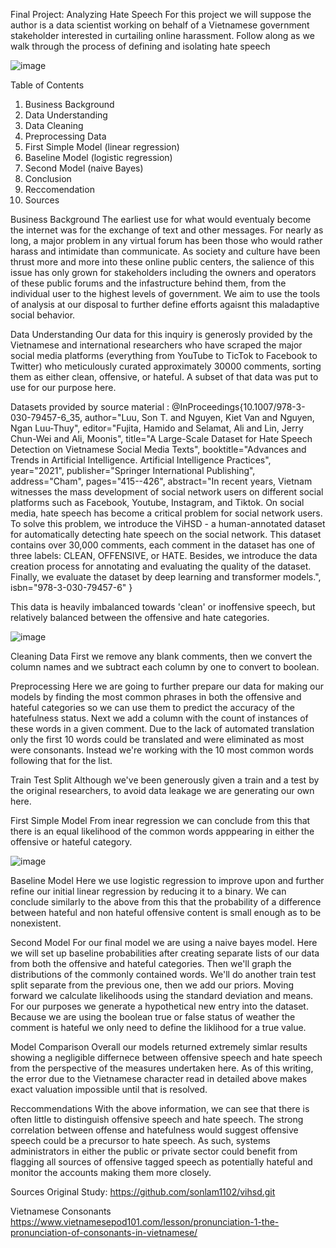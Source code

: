 Final Project: Analyzing Hate Speech
For this project we will suppose the author is a data scientist working on behalf of a Vietnamese government stakeholder interested in curtailing online harassment. Follow along as we walk through the process of defining and isolating hate speech

![image](https://user-images.githubusercontent.com/122270915/233463353-54b695ed-d6d7-4742-bde2-ba4d6bee74f3.png)


Table of Contents
1. Business Background
2. Data Understanding
3. Data Cleaning
4. Preprocessing Data
5. First Simple Model (linear regression)
6. Baseline Model (logistic regression)
7. Second Model (naive Bayes)
8. Conclusion
9. Reccomendation
10. Sources

Business Background
The earliest use for what would eventualy become the internet was for the exchange of text and other messages. For nearly as long, a major problem in any virtual forum has been those who would rather harass and intimidate than communicate. As society and culture have been thrust more and more into these online public centers, the salience of this issue has only grown for stakeholders including the owners and operators of these public forums and the infastructure behind them, from the individual user to the highest levels of government. We aim to use the tools of analysis at our disposal to further define efforts agaisnt this maladaptive social behavior.

Data Understanding
Our data for this inquiry is generosly provided by the Vietnamese and international researchers who have scraped the major social media platforms (everything from YouTube to TicTok to Facebook to Twitter) who meticulously curated approximately 30000 comments, sorting them as either clean, offensive, or hateful. A subset of that data was put to use for our purpose here.

Datasets provided by source material : @InProceedings{10.1007/978-3-030-79457-6_35, author="Luu, Son T. and Nguyen, Kiet Van and Nguyen, Ngan Luu-Thuy", editor="Fujita, Hamido and Selamat, Ali and Lin, Jerry Chun-Wei and Ali, Moonis", title="A Large-Scale Dataset for Hate Speech Detection on Vietnamese Social Media Texts", booktitle="Advances and Trends in Artificial Intelligence. Artificial Intelligence Practices", year="2021", publisher="Springer International Publishing", address="Cham", pages="415--426", abstract="In recent years, Vietnam witnesses the mass development of social network users on different social platforms such as Facebook, Youtube, Instagram, and Tiktok. On social media, hate speech has become a critical problem for social network users. To solve this problem, we introduce the ViHSD - a human-annotated dataset for automatically detecting hate speech on the social network. This dataset contains over 30,000 comments, each comment in the dataset has one of three labels: CLEAN, OFFENSIVE, or HATE. Besides, we introduce the data creation process for annotating and evaluating the quality of the dataset. Finally, we evaluate the dataset by deep learning and transformer models.", isbn="978-3-030-79457-6" }

This data is heavily imbalanced towards 'clean' or inoffensive speech, but relatively balanced between the offensive and hate categories.

![image](https://user-images.githubusercontent.com/122270915/233454994-4bae0c95-cf98-4643-96c0-d1d65aed1cc7.png)


Cleaning Data
First we remove any blank comments, then we convert the column names and we subtract each column by one to convert to boolean.

Preprocessing
Here we are going to further prepare our data for making our models by finding the most common phrases in both the offensive and hateful categories so we can use them to predict the accuracy of the hatefulness status. Next we add a column with the count of instances of these words in a given comment. Due to the lack of automated translation only the first 10 words could be translated and were eliminated as most were consonants. Instead we're working with the 10 most common words following that for the list.

Train Test Split
Although we've been generously given a train and a test by the original researchers, to avoid data leakage we are generating our own here.

First Simple Model
From inear regression we can conclude from this that there is an equal likelihood of the common words apppearing in either the offensive or hateful category.

![image](https://user-images.githubusercontent.com/122270915/233463109-16aa72c7-3bcf-4994-b164-75dabeeec2f0.png)


Baseline Model
Here we use logistic regression to improve upon and further refine our initial linear regression by reducing it to a binary. We can conclude similarly to the above from this that the probability of a difference between hateful and non hateful offensive content is small enough as to be nonexistent.

Second Model
For our final model we are using a naive bayes model. Here we will set up baseline probabilities after creating separate lists of our data from both the offensive and hateful categories. Then we'll graph the distributions of the commonly contained words. We'll do another train test split separate from the previous one, then we add our priors. Moving forward we calculate likelihoods using the standard deviation and means. For our purposes we generate a hypothetical new entry into the dataset. Because we are using the boolean true or false status of weather the comment is hateful we only need to define the liklihood for a true value.

Model Comparison
Overall our models returned extremely simlar results showing a negligible differnece between offensive speech and hate speech from the perspective of the measures undertaken here. As of this writing, the error due to the Vietnamese character read in detailed above makes exact valuation impossible until that is resolved.

Reccommendations
With the above information, we can see that there is often little to distinguish offensive speech and hate speech. The strong correlation between offense and hatefulness would suggest offensive speech could be a precursor to hate speech. As such, systems administrators in either the public or private sector could benefit from flagging all sources of offensive tagged speech as potentially hateful and monitor the accounts making them more closely.

Sources
Original Study: https://github.com/sonlam1102/vihsd.git

Vietnamese Consonants https://www.vietnamesepod101.com/lesson/pronunciation-1-the-pronunciation-of-consonants-in-vietnamese/

